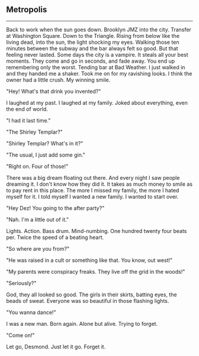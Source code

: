 ## Metropolis

* * *

Back to work when the sun goes down. Brooklyn JMZ into the city. Transfer at Washington Square. Down to the Triangle. Rising from below like the living dead, into the sun, the light shocking my eyes. Walking those ten minutes between the subway and the bar always felt so good. But that feeling never lasted. Some days the city is a vampire. It steals all your best moments. They come and go in seconds, and fade away. You end up remembering only the worst. Tending bar at Bad Weather. I just walked in and they handed me a shaker. Took me on for my ravishing looks. I think the owner had a little crush. My winning smile. 

"Hey! What's that drink you invented?"

I laughed at my past. I laughed at my family. Joked about everything, even the end of world.

"I had it last time." 

"The Shirley Templar?"

"Shirley Templar? What's in it?" 

"The usual, I just add some gin."

"Right on. Four of those!" 

There was a big dream floating out there. And every night I saw people dreaming it. I don't know  how they did it. It takes as much money to smile as to pay rent in this place. The more I missed my family, the more I hated myself for it. I told myself I wanted a new family. I wanted to start over. 

"Hey Dez! You going to the after party?"

"Nah. I'm a little out of it."

Lights. Action. Bass drum. Mind-numbing. One hundred twenty four beats per. Twice the speed of a beating heart.

"So where are you from?"

"He was raised in a cult or something like that. You know, out west!"

"My parents were conspiracy freaks. They live off the grid in the woods!"

"Seriously?"

God, they all looked so good. The girls in their skirts, batting eyes, the beads of sweat. Everyone was so beautiful in those flashing lights. 

"You wanna dance!"

I was a new man. Born again. Alone but alive. Trying to forget.

"Come on!"

Let go, Desmond. Just let it go. Forget it.
